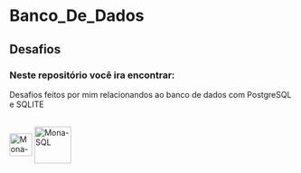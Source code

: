 # Banco_De_Dados
## Desafios
### Neste repositório você ira encontrar:
Desafios feitos por mim relacionandos ao banco de dados com PostgreSQL e SQLITE

<div style="display: inline_block"><br>

<img align="center" alt="Mona-POSTTGRESQL" height="40" width="40" src="https://cdn.jsdelivr.net/gh/devicons/devicon/icons/postgresql/postgresql-plain-wordmark.svg" /> 
<img align="center" alt="Mona-SQL" height="65" width="65" src="https://cdn.jsdelivr.net/gh/devicons/devicon/icons/sqlite/sqlite-plain-wordmark.svg" />


</div>
 
